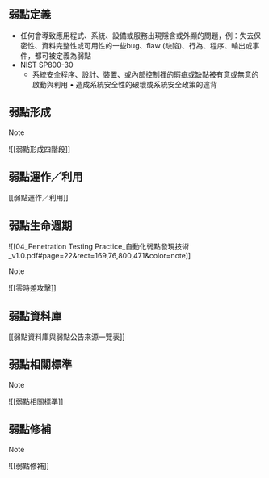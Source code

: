 ## 弱點定義
- 任何會導致應用程式、系統、設備或服務出現隱含或外顯的問題，例：失去保密性、資料完整性或可用性的一些bug、flaw (缺陷)、行為、程序、輸出或事件，都可被定義為弱點
- NIST SP800-30
	- 系統安全程序、設計、裝置、或內部控制裡的瑕疵或缺點被有意或無意的啟動與利用 • 造成系統安全性的破壞或系統安全政策的違背


## 弱點形成
> [!NOTE] 
> ![[弱點形成四階段]]

## 弱點運作／利用

[[弱點運作／利用]]

## 弱點生命週期

![[04_Penetration Testing Practice_自動化弱點發現技術_v1.0.pdf#page=22&rect=169,76,800,471&color=note]]

> [!NOTE]
> ![[零時差攻擊]]

## 弱點資料庫

[[弱點資料庫與弱點公告來源一覽表]]

## 弱點相關標準

> [!NOTE]
> ![[弱點相關標準]]

## 弱點修補

> [!NOTE]
> ![[弱點修補]]